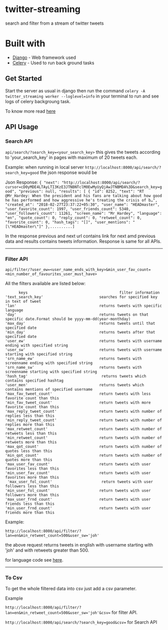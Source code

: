  # twitter-streaming
   search and filter from a stream of twitter tweets

 # Built with
 * [Django](https://www.djangoproject.com/) - Web framework used
 * [Celery](http://docs.celeryproject.org) - Used to run back ground tasks

 ## Get Started

 Start the server as usual in django then run the command
 `celery -A twitter_streaming worker --loglevel=info` in your terminal to run and see logs of celery backgroung task.

 To know more read [here](http://docs.celeryproject.org/en/latest/django/first-steps-with-django.html)

 ## API Usage

 ### Search API
`api/search/?search_key=<your_search_key>` 
this gives the tweets according to 'your_search_key' in pages with maximum of 20 tweets each.
 
 Example:
 when running in local server `http://localhost:8000/api/search/?search_key=good` the json response would be
 
 
 Json Response:  ```{
    "next": "http://localhost:8000/api/search/?cursor=cD0yMDE4LTAyLTI3KzE3JTNBNTclM0EwMyUyQjAwJTNBMDA%3D&search_key=good",
    "previous": null,
    "results": [
        {
            "id": 8252,
            "text": "RT @Mr_Hardey: When the president and his fans are talking about how good he has performed and how aggressive he's treating the crisis of b…",
            "created_at": "2018-02-27T23:37:22+05:30",
            "user_name": "HEADmaster",
            "user_favorite_count": 1997,
            "user_friends_count": 5340,
            "user_followers_count": 11261,
            "screen_name": "Mr_Hardey",
            "language": "en",
            "quote_count": 0,
            "reply_count": 0,
            "retweet_count": 0,
            "favorite_count": 0,
            "hash_tags": "[]",
            "user_mentions": "[\"HEADmaster\"]"
        },..........]```
 
 In the response previous and next url contains link for next amd previous data and results contains tweets information.
 Response is same for all APIs.
 
 ----------------------------------------
 ### Filter API
 
 `api/filter/?user_ew=<user_name_ends_with_key>&min_user_fav_count=<min_number_of_favourites_user_must_have>`
 
All the filters available are listed below:

          keys                                         filter information
    'text_search_key'                         searches for specified key in text of tweet
    'lan'                                     returns tweets with specific language
    'day'                                     returns tweets on that specific date.Format should be yyyy-mm-dd(year-monthday)
    'max_day'                                 returns tweets until that specified date
    'min_day'                                 returns tweets after that specified date
    'user_ew'                                 returns tweets with username ending with specified string
    'user_sw'                                 returns tweets with username starting with specified string
    'srn_name_ew'                             returns tweets with screenname ending with specified string
    'srn_name_sw'                             returns tweets with screenname starting with specified string
    'hash_tag'                                 returns tweets which contains specified hashtag
    'user_men'                                returns tweets which contains mentions of specified username
    'max_fav_tweet_count'                     return tweets with less favorite count than this
    'min_fav_tweet_count'                     return tweets with more favorite count than this
    'max_reply_tweet_count'                   return tweets with number of replies less than this
    'min_reply_tweet_count'                   return tweets with number of replies more than this
    'max_retweet_count'                       return tweets with number of retweets less than this
    'min_retweet_count'                       return tweets with number of retweets more than this
    'max_qot_count'                           return tweets with number of quotes less than this
    'min_qot_count'                           return tweets with number of quotes more than this
    'max_user_fav_count'                      return tweets with user favorites less than this
    'min_user_fav_count'                      return tweets with user favorites more than this
     'max_user_fol_count'                      return tweets with user followers less than this
    'min_user_fol_count'                      return tweets with user followers more than this
    'max_user_frnd_count'                     return tweets with user friends less than this
    'min_user_frnd_count'                     return tweets with user friends more than this

 Example:
 
 `http://localhost:8000/api/filter/?lan=en&min_retweet_count=500&user_sw='joh'`
 
 the above request returns tweets in english with username starting with 'joh' and with retweets greater than 500.
 
 for language code see [here](https://www.loc.gov/standards/iso639-2/php/code_list.php).
 
 
 --------------------------
 ### To Csv
 
 To get the whole filtered data into csv just add a csv parameter.
 
 Example
 
  `http://localhost:8000/api/filter/?lan=en&min_retweet_count=500&user_sw='joh'&csv=` for filter API.
  
  `http://localhost:8000/api/search/?search_key=good&csv=` for Search API
